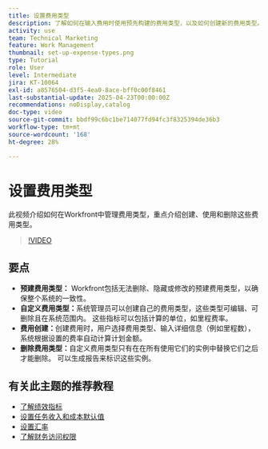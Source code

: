 ```yaml
---
title: 设置费用类型
description: 了解如何在输入费用时使用预先构建的费用类型，以及如何创建新的费用类型。
activity: use
team: Technical Marketing
feature: Work Management
thumbnail: set-up-expense-types.png
type: Tutorial
role: User
level: Intermediate
jira: KT-10064
exl-id: a8576504-d3f5-4ea0-8ace-bff0c00f8461
last-substantial-update: 2025-04-23T00:00:00Z
recommendations: noDisplay,catalog
doc-type: video
source-git-commit: bbdf99c6bc1be714077fd94fc3f8325394de36b3
workflow-type: tm+mt
source-wordcount: '168'
ht-degree: 28%

---
```


# 设置费用类型

此视频介绍如何在Workfront中管理费用类型，重点介绍创建、使用和删除这些费用类型。


>[!VIDEO](https://video.tv.adobe.com/v/3457702/?quality=12&learn=on&enablevpops=1)

## 要点

* **预建费用类型：** Workfront包括无法删除、隐藏或修改的预建费用类型，以确保整个系统的一致性。
* **自定义费用类型：**&#x200B;系统管理员可以创建自己的费用类型，这些类型可编辑、可删除且在系统范围内。 这些指标可以包括计算的单位，如里程费率。
* **费用创建：**&#x200B;创建费用时，用户选择费用类型、输入详细信息（例如里程数），系统根据设置的费率自动计算计划金额。
* **删除费用类型：**&#x200B;自定义费用类型只有在在所有使用它们的实例中替换它们之后才能删除。 可以生成报告来标识这些实例。

## 有关此主题的推荐教程

* [了解绩效指标](/help/manage-work/project-finances/understand-performance-metrics.md)
* [设置任务收入和成本默认值](/help/manage-work/project-finances/set-up-task-revenue-and-cost-defaults.md)
* [设置汇率](/help/manage-work/project-finances/set-up-exchange-rates.md)
* [了解财务访问权限](/help/manage-work/project-finances/understand-financial-access.md)
